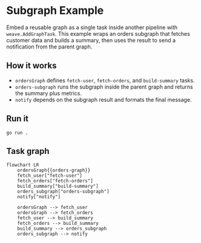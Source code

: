 # Subgraph Example

Embed a reusable graph as a single task inside another pipeline with `weave.AddGraphTask`. This example wraps an orders subgraph that fetches customer data and builds a summary, then uses the result to send a notification from the parent graph.

## How it works
- `ordersGraph` defines `fetch-user`, `fetch-orders`, and `build-summary` tasks.
- `orders-subgraph` runs the subgraph inside the parent graph and returns the summary plus metrics.
- `notify` depends on the subgraph result and formats the final message.

## Run it

```shell
go run .
```

## Task graph

```mermaid
flowchart LR
    ordersGraph{{orders-graph}}
    fetch_user["fetch-user"]
    fetch_orders["fetch-orders"]
    build_summary["build-summary"]
    orders_subgraph["orders-subgraph"]
    notify["notify"]

    ordersGraph --> fetch_user
    ordersGraph --> fetch_orders
    fetch_user --> build_summary
    fetch_orders --> build_summary
    build_summary --> orders_subgraph
    orders_subgraph --> notify
```

